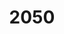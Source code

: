 ---
pid: rs257
title: '2050'
location_transcription: Old City
coordinates: "[-75.149513940545, 39.951661541638]"
zipcode: '19333'
gen_neighborhood: 
neighborhood: 
outside_phl: 'Devon PA '
age: '30'
age_range: 30-39
instagram: 
image_file_name: rs_257.jpg
proposal_transcription: Digital monument using screens showing the future
topic: 
topic_summary: 
type: Digital Project
keywords_other: 
credit: Christina
image_labels: 
twitter: 
facebook: 
permalink: "/monuments/rs257/"
layout: item-page
---